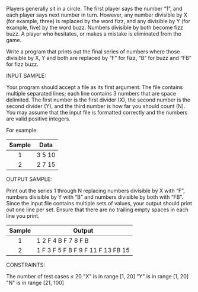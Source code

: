 Players generally sit in a circle. The first player says the number “1”, and each player says next number in turn. However, any number divisible by X (for example, three) is replaced by the word fizz, and any divisible by Y (for example, five) by the word buzz. Numbers divisible by both become fizz buzz. A player who hesitates, or makes a mistake is eliminated from the game.

Write a program that prints out the final series of numbers where those divisible by X, Y and both are replaced by “F” for fizz, “B” for buzz and “FB” for fizz buzz.

INPUT SAMPLE:

Your program should accept a file as its first argument. The file contains multiple separated lines; each line contains 3 numbers that are space delimited. The first number is the first divider (X), the second number is the second divider (Y), and the third number is how far you should count (N). You may assume that the input file is formatted correctly and the numbers are valid positive integers.

For example:

| Sample | Data   |
|:---:|--------|
| 1 | 3 5 10 |
| 2 | 2 7 15 |

OUTPUT SAMPLE:

Print out the series 1 through N replacing numbers divisible by X with “F”, numbers divisible by Y with “B” and numbers divisible by both with “FB”. Since the input file contains multiple sets of values, your output should print out one line per set. Ensure that there are no trailing empty spaces in each line you print.

| Sample | Output  |
|:---:|--------|
| 1 | 1 2 F 4 B F 7 8 F B |
| 2 | 1 F 3 F 5 F B F 9 F 11 F 13 FB 15 |

CONSTRAINTS:

The number of test cases ≤ 20
"X" is in range [1, 20]
"Y" is in range [1, 20]
"N" is in range [21, 100]
